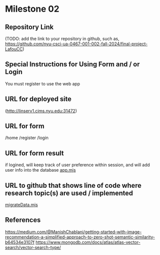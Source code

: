 Milestone 02
===

Repository Link
---
(TODO: add the link to your repository in github, such as, https://github.com/nyu-csci-ua-0467-001-002-fall-2024/final-project-LafouCC)

Special Instructions for Using Form and / or Login
---
You must register to use the web app

URL for deployed site 
---
(http://linserv1.cims.nyu.edu:31472)

URL for form 
---
/home
/register
/login

URL for form result
---
if logined, will keep track of user preference within session, and will add user info into the database
[app.mjs](./src/app.mjs)

URL to github that shows line of code where research topic(s) are used / implemented
--- 
[migrateData.mjs](./src/scripts/migrateData.mjs)

References 
---
https://medium.com/@ManishChablani/getting-started-with-image-recommendation-a-simplified-approach-to-zero-shot-semantic-similarity-b64534e3107f
https://www.mongodb.com/docs/atlas/atlas-vector-search/vector-search-type/